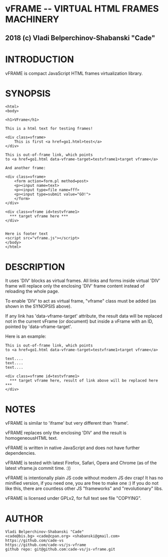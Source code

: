 


#  vFRAME -- VIRTUAL HTML FRAMES MACHINERY
##   2018 (c) Vladi Belperchinov-Shabanski "Cade"

#  INTRODUCTION

vFRAME is compact JavaScript HTML frames virtualization library.

#  SYNOPSIS

    <html>
    <body>

    <h1>VFrame</h1>

    This is a html text for testing frames!

    <div class=vframe>
        This is first <a href=go1.html>test</a>
    </div>

    This is out-of-frame link, which points 
    to <a href=go1.html data-vframe-target=testvframe1>target vframe</a>

    And another frame:
    
    <div class=vframe>
        <form action=form.pl method=post>
        <p><input name=text>
        <p><input type=file name=fff>
        <p><input type=submit value="GO!">
        </form>
    </div>

    <div class=vframe id=testvframe1>
      *** target vframe here ***
    </div>


    Here is footer text
    <script src="vframe.js"></script> 
    </body>
    </html>


#  DESCRIPTION

It uses 'DIV' blocks as virtual frames. All links and forms inside virtual
'DIV' frame will replace only the enclosing 'DIV' frame content instead of
reloading the whole page. 

To enable 'DIV' to act as virtual frame, "vframe" class must be added (as
shown in the SYNOPSIS above).

If any link has 'data-vframe-target' attribute, the result data will be
replaced not in the current vFrame (or document) but inside a vFrame with
an ID, pointed by 'data-vframe-target'.

Here is an example:

    This is out-of-frame link, which points 
    to <a href=go1.html data-vframe-target=testvframe1>target vframe</a>

    text....
    text....
    text....

    <div class=vframe id=testvframe1>
      *** target vframe here, result of link above will be replaced here ***
    </div>

#  NOTES

vFRAME is similar to 'iframe' but very different than 'frame'.

vFRAME replaces only the enclosing 'DIV' and the result is homogeneousHTML text.

vFRAME is written in native JavaScript and does not have further dependencies.

vFRAME is tested with latest Firefox, Safari, Opera and Chrome 
(as of the latest vframe.js commit time. :))

vFRAME is intentionally plain JS code without modern JS dev crap! It has no
minified version, if you need one, you are free to make one :) If you do not
like this, there are countless other JS "frameworks" and "revolutionary" libs.

vFRAME is licensed under GPLv2, for full text see file "COPYING".

#  AUTHOR

    Vladi Belperchinov-Shabanski "Cade"
    <cade@bis.bg> <cade@cpan.org> <shabanski@gmail.com>
    https://github.com/cade-vs
    https://github.com/cade-vs/js-vframe
    github repo: git@github.com:cade-vs/js-vframe.git
